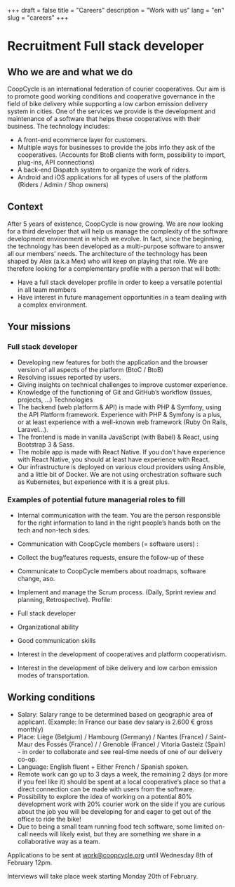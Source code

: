 +++
draft = false
title = "Careers"
description = "Work with us"
lang = "en"
slug = "careers"
+++

# Recruitment Full stack developer

## Who we are and what we do

CoopCycle is an international federation of courier cooperatives. Our aim is to promote good working conditions and cooperative governance in the field of bike delivery while supporting a low carbon emission delivery system in cities.
One of the services we provide is the development and maintenance of a software that helps these cooperatives with their business. The technology includes:
- A front-end ecommerce layer for customers.
- Multiple ways for businesses to provide the jobs info they ask of the cooperatives. (Accounts for BtoB clients with form, possibility to import, plug-ins, API connections)
- A back-end Dispatch system to organize the work of riders.
- Android and iOS applications for all types of users of the platform (Riders / Admin / Shop owners)

## Context

After 5 years of existence, CoopCycle is now growing. We are now looking for a third developer that will help us manage the complexity of the software development environment in which we evolve. In fact, since the beginning, the technology has been developed as a multi-purpose software to answer all our members’ needs. The architecture of the technology has been shaped by Alex (a.k.a Mex) who will keep on playing that role. We are therefore looking for a complementary profile with a person that will both:
- Have a full stack developer profile in order to keep a versatile potential in all team members
- Have interest in future management opportunities in a team dealing with a complex environment.

## Your missions

### Full stack developer

- Developing new features for both the application and the browser version of all aspects of the platform (BtoC / BtoB)
- Resolving issues reported by users.
- Giving insights on technical challenges to improve customer experience.
- Knowledge of the functioning of Git and GitHub’s workflow (issues, projects, ...)
Technologies
- The backend (web platform & API) is made with PHP & Symfony, using the API Platform framework. Experience with PHP & Symfony is a plus, or at least experience with a well-known web framework (Ruby On Rails, Laravel...).
- The frontend is made in vanilla JavaScript (with Babel) & React, using Bootstrap 3 & Sass.
- The mobile app is made with React Native. If you don’t have experience with React Native, you should at least have experience with React.
- Our infrastructure is deployed on various cloud providers using Ansible, and a little bit of Docker. We are not using orchestration software such as Kubernetes, but experience with it is a great plus.

### Examples of potential future managerial roles to fill

- Internal communication with the team. You are the person responsible for the right information to land in the right people’s hands both on the tech and non-tech sides.
- Communication with CoopCycle members (= software users) :
- Collect the bug/features requests, ensure the follow-up of these
- Communicate to CoopCycle members about roadmaps, software change,
aso.
- Implement and manage the Scrum process. (Daily, Sprint review and planning,
Retrospective). Profile:
- Full stack developer
- Organizational ability
- Good communication skills
- Interest in the development of cooperatives and platform cooperativism.

- Interest in the development of bike delivery and low carbon emission modes of transportation.

## Working conditions

- Salary: Salary range to be determined based on geographic area of applicant. (Example: In France our base dev salary is 2.600 € gross monthly)
- Place: Liège (Belgium) / Hambourg (Germany) / Nantes (France) / Saint-Maur des Fossés (France) / / Grenoble (France) / Vitoria Gasteiz (Spain) - in order to collaborate and see real-time needs of one of our delivery co-op.
- Language: English fluent + Either French / Spanish spoken.
- Remote work can go up to 3 days a week, the remaining 2 days (or more if you feel like it) should be spent at a local cooperative’s place so that a direct connection can be made with users from the software.
- Possibility to explore the idea of working on a potential 80% development work with 20% courier work on the side if you are curious about the job you will be developing for and eager to get out of the office to ride the bike!
- Due to being a small team running food tech software, some limited on-call needs will likely exist, but they are something we share in a collaborative way as a team.

Applications to be sent at [work@coopcycle.org](mailto:work@coopcycle.org) until Wednesday 8th of February 12pm.

Interviews will take place week starting Monday 20th of February.
